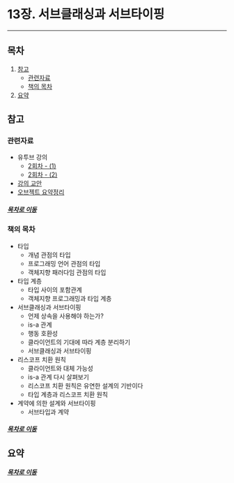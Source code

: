 13장. 서브클래싱과 서브타이핑
=====

- - -
## 목차
1. [참고](#참고)
	* [관련자료](#관련자료)
	* [책의 목차](#책의-목차)
2. [요약](#요약)

## 참고
### 관련자료
* 유투브 강의
	* [2회차 - (1)](https://www.youtube.com/watch?v=U1vySD_wG78)
	* [2회차 - (2)](https://www.youtube.com/watch?v=33VN-sa3s_4&t=16s)
* [강의 교안](./reference/84_2.pdf)
* [오브젝트 요약정리](../../../book/object/README.md)

##### [목차로 이동](#목차)

### 책의 목차
* 타입
	* 개념 관점의 타입
	* 프로그래밍 언어 관점의 타입
	* 객체지향 패러다임 관점의 타입
* 타입 계층
	* 타입 사이의 포함관계
	* 객체지향 프로그래밍과 타입 계층
* 서브클래싱과 서브타이핑
	* 언제 상속을 사용해야 하는가?
	* is-a 관계
	* 행동 호환성
	* 클라이언트의 기대에 따라 계층 분리하기
	* 서브클래싱과 서브타이핑
* 리스코프 치환 원칙
	* 클라이언트와 대체 가능성
	* is-a 관계 다시 살펴보기
	* 리스코프 치환 원칙은 유연한 설계의 기반이다
	* 타입 계층과 리스코프 치환 원칙
* 계약에 의한 설계와 서브타이핑
	* 서브타입과 계약

##### [목차로 이동](#목차)

## 요약


##### [목차로 이동](#목차)